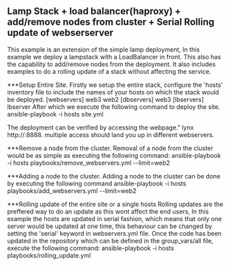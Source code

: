 Lamp Stack + load balancer(haproxy) + add/remove nodes from cluster + Serial Rolling update of webserserver
----------------------------------------------------------------------------------------------------------

This example is an extension of the simple lamp deployment, In this example we deploy a lampstack with a LoadBalancer in front.
This also has the capability to add/remove nodes from the deployment. It also includes examples to do a rolling update of a stack
without affecting the service.

***Setup Entire Site.
Firstly we setup the entire stack, configure the 'hosts' inventory file to include the names of your hosts on which the stack would be deployed.
		[webservers]
		web3
		web2
		[dbservers]
		web3
		[lbservers]
		lbserver
After which we execute the following command to deploy the site.
	ansible-playbook -i hosts site.yml

The deployment can be verified by accessing the webpage." lynx http://<ip-of-lb>:8888. multiple access should land you up in different webservers.

***Remove a node from the cluster.
Removal of a node from the cluster would be as simple as executing the following command:
	ansible-playbook -i hosts playbooks/remove_webservers.yml  --limit=web2

***Adding a node to the cluster.
Adding a node to the cluster can be done by executing the following command 
	ansible-playbook -i hosts playbooks/add_webservers.yml  --limit=web2

***Rolling update of the entire site or  a single hosts
Rolling updates are the preffered way to do an update as this wont affect the end users, In this example the hosts are updated in serial fashion, which means
that only one server would be updated at one time, this behaviour can be changed by setting the 'serial' keyword in webservers.yml file.
Once the code has been updated in the repository which can be defined in the group_vars/all file, execute the following command:
	 ansible-playbook -i hosts playbooks/rolling_update.yml





	 
